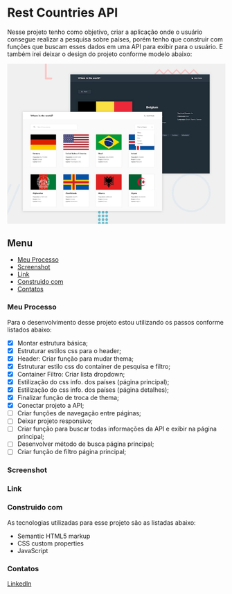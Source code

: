 # Rest Countries API

Nesse projeto tenho como objetivo, criar a aplicação onde o usuário consegue realizar a pesquisa sobre países, porém tenho que construir com funções que buscam esses dados em uma API para exibir para o usuário. E também irei deixar o design do projeto conforme modelo abaixo:

![Imagem preview do projeto](./design/desktop-preview.jpg)

## Menu

- [Meu Processo](#meu-peocesso)
- [Screenshot](#screenshot)
- [Link](#link)
- [Construido com](#construido-com)
- [Contatos](#contatos)

### Meu Processo

Para o desenvolvimento desse projeto estou utilizando os passos conforme listados abaixo:

- [X] Montar estrutura básica;
- [X] Estruturar estilos css para o header;
- [X] Header: Criar função para mudar thema;
- [X] Estruturar estilo css do container de pesquisa e filtro;
- [X] Container Filtro: Criar lista dropdown;
- [X] Estilização do css info. dos países (página principal);
- [X] Estilização do css info. dos países (página detalhes);
- [X] Finalizar função de troca de thema;
- [X] Conectar projeto a API;
- [ ] Criar funções de navegação entre páginas;
- [ ] Deixar projeto responsivo;
- [ ] Criar função para buscar todas informações da API e exibir na página principal;
- [ ] Desenvolver método de busca página principal;
- [ ] Criar função de filtro página principal;

### Screenshot

<!--Abaixo estou deixando um screenshot do design final do projeto conforme desenvolvi:-->

<!--![Imagem do meu resultado do projeto](./design/my-solution.jpg)  teste-->

### Link

<!--Estou deixando abaixo o link com o deploy do projeto para visualização direto no navegador:-->

<!--- Para acessar o formulário clique [aqui](https://multi-step-form-dusky-gamma.vercel.app/)-->

### Construido com

As tecnologias utilizadas para esse projeto são as listadas abaixo:

- Semantic HTML5 markup
- CSS custom properties
- JavaScript

### Contatos

[LinkedIn](https://www.linkedin.com/in/lucas-boarini)